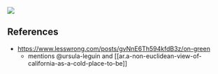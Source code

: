 
![](/assets/images/2024-03-31-08-53-35.png)

## References

- https://www.lesswrong.com/posts/gvNnE6Th594kfdB3z/on-green
  - mentions @ursula-leguin and [[ar.a-non-euclidean-view-of-california-as-a-cold-place-to-be]]